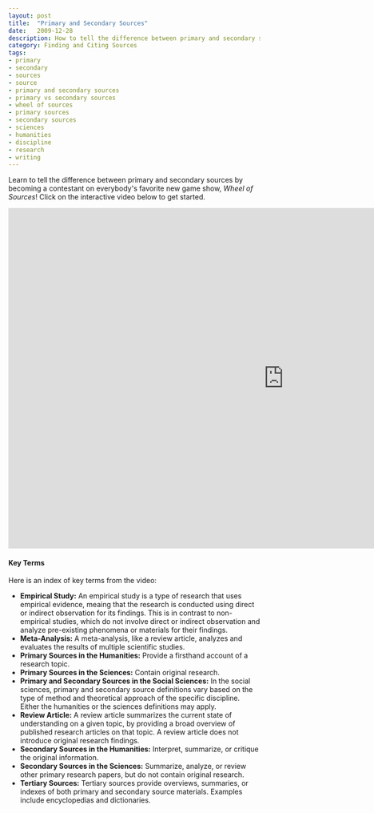 ```yaml
---
layout: post
title:  "Primary and Secondary Sources"
date:   2009-12-28
description: How to tell the difference between primary and secondary sources.
category: Finding and Citing Sources
tags:
- primary
- secondary
- sources
- source
- primary and secondary sources
- primary vs secondary sources
- wheel of sources
- primary sources
- secondary sources
- sciences
- humanities
- discipline
- research
- writing
---
```


<p class="intro">Learn to tell the difference between primary and secondary sources by becoming a contestant on everybody's favorite new game show, <i>Wheel of Sources</i>! Click on the interactive video below to get started.</p>

<iframe src="https://ccle.ucla.edu/mod/hvp/embed.php?id=2142561" width="1101" height="680" frameborder="0" allowfullscreen="allowfullscreen"></iframe><script src="https://ccle.ucla.edu/mod/hvp/library/js/h5p-resizer.js" charset="UTF-8"></script>

#### Key Terms

Here is an index of key terms from the video:

- **Empirical Study:** An empirical study is a type of research that uses empirical evidence, meaing that the research is conducted using direct or indirect observation for its findings. This is in contrast to non-empirical studies, which do not involve direct or indirect observation and analyze pre-existing phenomena or materials for their findings. 
- **Meta-Analysis:** A meta-analysis, like a review article, analyzes and evaluates the results of multiple scientific studies.
- **Primary Sources in the Humanities:** Provide a firsthand account of a research topic.
- **Primary Sources in the Sciences:** Contain original research.
- **Primary and Secondary Sources in the Social Sciences:** In the social sciences, primary and secondary source definitions vary based on the type of method and theoretical approach of the specific discipline. Either the humanities or the sciences definitions may apply. 
- **Review Article:** A review article summarizes the current state of understanding on a given topic, by providing a broad overview of published research articles on that topic. A review article does not introduce original research findings.
- **Secondary Sources in the Humanities:** Interpret, summarize, or critique the original information.
- **Secondary Sources in the Sciences:** Summarize, analyze, or review other primary research papers, but do not contain original research.
- **Tertiary Sources:** Tertiary sources provide overviews, summaries, or indexes of both primary and secondary source materials. Examples include encyclopedias and dictionaries. 
